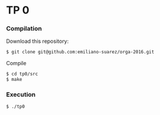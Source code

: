 # TP 0

### Compilation

Download this repository:
```sh
$ git clone git@github.com:emiliano-suarez/orga-2016.git
```

Compile
```sh
$ cd tp0/src
$ make
```

### Execution

```sh
$ ./tp0
```
